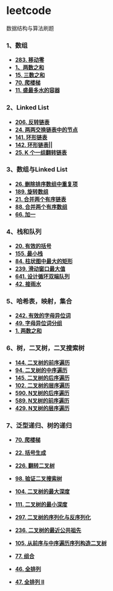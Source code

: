 # leetcode
数据结构与算法刷题
### 1、数组
- **[283. 移动零](https://leetcode-cn.com/problems/move-zeroes/)**
- **[1、两数之和](https://leetcode-cn.com/problems/two-sum/)**
- **[15. 三数之和](https://leetcode-cn.com/problems/3sum/)**
- **[70. 爬楼梯](https://leetcode-cn.com/problems/climbing-stairs/)**
- **[11. 盛最多水的容器](https://leetcode-cn.com/problems/container-with-most-water/)**
### 2、Linked List
- **[206. 反转链表](https://leetcode-cn.com/problems/reverse-linked-list/)**
- **[24. 两两交换链表中的节点](https://leetcode-cn.com/problems/swap-nodes-in-pairs/)**
- **[141. 环形链表](https://leetcode-cn.com/problems/linked-list-cycle/)**
- **[142. 环形链表||](https://leetcode-cn.com/problems/linked-list-cycle-ii/)**
- **[25. K 个一组翻转链表](https://leetcode-cn.com/problems/reverse-nodes-in-k-group/)**
### 3、数组与Linked List
- **[26. 删除排序数组中重复项](https://leetcode-cn.com/problems/remove-duplicates-from-sorted-array/)**
- **[189. 旋转数组](https://leetcode-cn.com/problems/rotate-array/)**
- **[21. 合并两个有序链表](https://leetcode-cn.com/problems/merge-two-sorted-lists/)**
- **[88. 合并两个有序数组](https://leetcode-cn.com/problems/merge-sorted-array/)**
- **[66. 加一](https://leetcode-cn.com/problems/plus-one/)**
### 4、栈和队列
- **[20. 有效的括号](https://leetcode-cn.com/problems/valid-parentheses/description/)**
- **[155. 最小栈](https://leetcode-cn.com/problems/min-stack/)**
- **[84. 柱状图中最大的矩形](https://leetcode-cn.com/problems/largest-rectangle-in-histogram/)**
- **[239. 滑动窗口最大值](https://leetcode-cn.com/problems/sliding-window-maximum/)**
- **[641. 设计循环双端队列](https://leetcode-cn.com/problems/design-circular-deque/?utm_source=LCUS&utm_medium=ip_redirect_q_uns&utm_campaign=transfer2china)**
- **[42. 接雨水](https://leetcode-cn.com/problems/trapping-rain-water/)**
### 5、哈希表，映射，集合
- **[242. 有效的字母异位词](https://leetcode-cn.com/problems/valid-anagram/description/)**
- **[49. 字母异位词分组](https://leetcode-cn.com/problems/group-anagrams/)**
- **[1. 两数之和](https://leetcode-cn.com/problems/two-sum/description/)**
### 6、树，二叉树，二叉搜索树
- **[144. 二叉树的前序遍历](https://leetcode-cn.com/problems/binary-tree-preorder-traversal/)**
- **[94. 二叉树的中序遍历](https://leetcode-cn.com/problems/binary-tree-inorder-traversal/)**
- **[145. 二叉树的后序遍历](https://leetcode-cn.com/problems/binary-tree-postorder-traversal/submissions/)**
- **[102. 二叉树的层序遍历](https://leetcode-cn.com/problems/binary-tree-level-order-traversal/)**
- **[590. N叉树的后序遍历](https://leetcode-cn.com/problems/n-ary-tree-postorder-traversal/)**
- **[589. N叉树的前序遍历](https://leetcode-cn.com/problems/n-ary-tree-preorder-traversal/description/)**
- **[429. N叉树的层序遍历](https://leetcode-cn.com/problems/n-ary-tree-level-order-traversal/)**
### 7、泛型递归、树的递归
- **[70. 爬楼梯](https://leetcode-cn.com/problems/climbing-stairs/)**
- **[22. 括号生成](https://leetcode-cn.com/problems/generate-parentheses/)**
- **[226. 翻转二叉树](https://leetcode-cn.com/problems/invert-binary-tree/description/)**
- **[98. 验证二叉搜索树](https://leetcode-cn.com/problems/validate-binary-search-tree/)**
- **[104. 二叉树的最大深度](https://leetcode-cn.com/problems/maximum-depth-of-binary-tree/)**
- **[111. 二叉树的最小深度](https://leetcode-cn.com/problems/minimum-depth-of-binary-tree/)**
- **[297. 二叉树的序列化与反序列化](https://leetcode-cn.com/problems/serialize-and-deserialize-binary-tree/)**

- **[236. 二叉树的最近公共祖先](https://leetcode-cn.com/problems/lowest-common-ancestor-of-a-binary-tree/)**
- **[105. 从前序与中序遍历序列构造二叉树](https://leetcode-cn.com/problems/construct-binary-tree-from-preorder-and-inorder-traversal/)**
- **[77. 组合](https://leetcode-cn.com/problems/combinations/)**
- **[46. 全排列](https://leetcode-cn.com/problems/permutations/)**
- **[47. 全排列 II](https://leetcode-cn.com/problems/permutations-ii/)**
